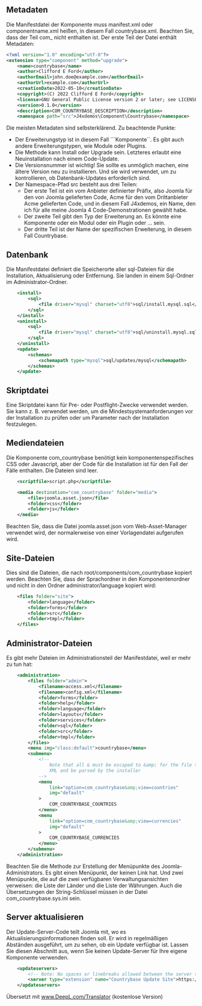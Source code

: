 ## Metadaten

Die Manifestdatei der Komponente muss manifest.xml oder componentname.xml heißen, in diesem Fall countrybase.xml. Beachten Sie, dass der Teil com_ nicht enthalten ist. Der erste Teil der Datei enthält Metadaten:

```xml
<?xml version="1.0" encoding="utf-8"?>
<extension type="component" method="upgrade">
	<name>countrybase</name>
	<author>Clifford E Ford</author>
	<authorEmail>john.doe@example.com</authorEmail>
	<authorUrl>example.com</authorUrl>
	<creationDate>2022-05-10</creationDate>
	<copyright>(C) 2022 Clifford E Ford</copyright>
	<license>GNU General Public License version 2 or later; see LICENSE.txt</license>
	<version>0.1.0</version>
	<description>COM_COUNTRYBASE_DESCRIPTION</description>
	<namespace path="src">J4xdemos\Component\Countrybase</namespace>
```

Die meisten Metadaten sind selbsterklärend. Zu beachtende Punkte:
* Der Erweiterungstyp ist in diesem Fall ```Komponente``. Es gibt auch andere Erweiterungstypen, wie Module oder Plugins.
* Die Methode kann Install oder Upgrade sein. Letzteres erlaubt eine Neuinstallation nach einem Code-Update.
* Die Versionsnummer ist wichtig! Sie sollte es unmöglich machen, eine ältere Version neu zu installieren. Und sie wird verwendet, um zu kontrollieren, ob Datenbank-Updates erforderlich sind.
* Der Namespace-Pfad src besteht aus drei Teilen:
  * Der erste Teil ist ein vom Anbieter definierter Präfix, also Joomla für den von Joomla gelieferten Code, Acme für den vom Drittanbieter Acme gelieferten Code, und in diesem Fall J4xdemos, ein Name, den ich für alle meine Joomla 4 Code-Demonstrationen gewählt habe.
  * Der zweite Teil gibt den Typ der Erweiterung an. Es könnte eine Komponente oder ein Modul oder ein Plugin oder ... sein.
  * Der dritte Teil ist der Name der spezifischen Erweiterung, in diesem Fall Countrybase.

## Datenbank

Die Manifestdatei definiert die Speicherorte aller sql-Dateien für die Installation, Aktualisierung oder Entfernung. Sie landen in einem Sql-Ordner im Administrator-Ordner.

```xml
	<install>
		<sql>
			<file driver="mysql" charset="utf8">sql/install.mysql.sql</file>
		</sql>
	</install>
	<uninstall>
		<sql>
			<file driver="mysql" charset="utf8">sql/uninstall.mysql.sql</file>
		</sql>
	</uninstall>
	<update>
		<schemas>
			<schemapath type="mysql">sql/updates/mysql</schemapath>
		</schemas>
	</update>
```

## Skriptdatei

Eine Skriptdatei kann für Pre- oder Postflight-Zwecke verwendet werden. Sie kann z. B. verwendet werden, um die Mindestsystemanforderungen vor der Installation zu prüfen oder um Parameter nach der Installation festzulegen.

## Mediendateien

Die Komponente com_countrybase benötigt kein komponentenspezifisches CSS oder Javascript, aber der Code für die Installation ist für den Fall der Fälle enthalten. Die Dateien sind leer.

```xml
	<scriptfile>script.php</scriptfile>

	<media destination="com_countrybase" folder="media">
		<file>joomla.asset.json</file>
		<folder>css</folder>
		<folder>js</folder>
	</media>
```

Beachten Sie, dass die Datei joomla.asset.json vom Web-Asset-Manager verwendet wird, der normalerweise von einer Vorlagendatei aufgerufen wird.

## Site-Dateien

Dies sind die Dateien, die nach root/components/com_countrybase kopiert werden. Beachten Sie, dass der Sprachordner in den Komponentenordner und nicht in den Ordner administrator/language kopiert wird:

```xml
	<files folder="site">
		<folder>language</folder>
		<folder>forms</folder>
		<folder>src</folder>
		<folder>tmpl</folder>
	</files>
```

## Administrator-Dateien

Es gibt mehr Dateien im Administrationsteil der Manifestdatei, weil er mehr zu tun hat:

```xml
	<administration>
		<files folder="admin">
			<filename>access.xml</filename>
			<filename>config.xml</filename>
			<folder>forms</folder>
			<folder>help</folder>
			<folder>language</folder>
			<folder>layouts</folder>
			<folder>services</folder>
			<folder>sql</folder>
			<folder>src</folder>
			<folder>tmpl</folder>
		</files>
		<menu img="class:default">countrybase</menu>
		<submenu>
			<!--
				Note that all & must be escaped to &amp; for the file to be valid
				XML and be parsed by the installer
			-->
			<menu
				link="option=com_countrybase&amp;view=countries"
				img="default"
			>
				COM_COUNTRYBASE_COUNTRIES
			</menu>
			<menu
				link="option=com_countrybase&amp;view=currencies"
				img="default"
			>
				COM_COUNTRYBASE_CURRENCIES
			</menu>
		</submenu>
	</administration>
```

Beachten Sie die Methode zur Erstellung der Menüpunkte des Joomla-Administrators. Es gibt einen Menüpunkt, der keinen Link hat. Und zwei Menüpunkte, die auf die zwei verfügbaren Verwaltungsansichten verweisen: die Liste der Länder und die Liste der Währungen. Auch die Übersetzungen der String-Schlüssel müssen in der Datei com_countrybase.sys.ini sein.

## Server aktualisieren

Der Update-Server-Code teilt Joomla mit, wo es Aktualisierungsinformationen finden soll. Er wird in regelmäßigen Abständen ausgeführt, um zu sehen, ob ein Update verfügbar ist. Lassen Sie diesen Abschnitt aus, wenn Sie keinen Update-Server für Ihre eigene Komponente verwenden.

```xml
	<updateservers>
		<!-- Note: No spaces or linebreaks allowed between the server tags -->
		<server type="extension" name="Countrybase Update Site">https://raw.githubusercontent.com/ceford/j4xdemos-com-countrybase/master/manifest.xml</server>
	</updateservers>
```
Übersetzt mit www.DeepL.com/Translator (kostenlose Version)

